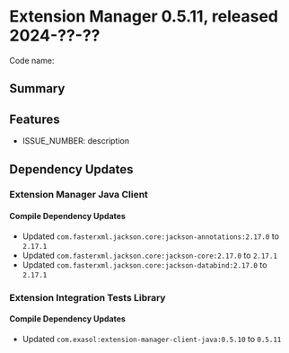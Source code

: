 # Extension Manager 0.5.11, released 2024-??-??

Code name:

## Summary

## Features

* ISSUE_NUMBER: description

## Dependency Updates

### Extension Manager Java Client

#### Compile Dependency Updates

* Updated `com.fasterxml.jackson.core:jackson-annotations:2.17.0` to `2.17.1`
* Updated `com.fasterxml.jackson.core:jackson-core:2.17.0` to `2.17.1`
* Updated `com.fasterxml.jackson.core:jackson-databind:2.17.0` to `2.17.1`

### Extension Integration Tests Library

#### Compile Dependency Updates

* Updated `com.exasol:extension-manager-client-java:0.5.10` to `0.5.11`
